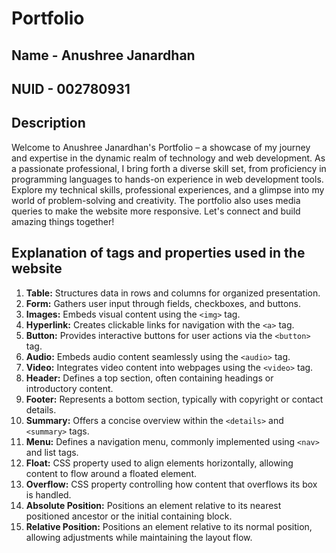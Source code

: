 # Portfolio
## Name - Anushree Janardhan
## NUID - 002780931

## Description
Welcome to Anushree Janardhan's Portfolio – a showcase of my journey and expertise in the dynamic realm of technology and web development. As a passionate professional, I bring forth a diverse skill set, from proficiency in programming languages to hands-on experience in web development tools. Explore my technical skills, professional experiences, and a glimpse into my world of problem-solving and creativity. The portfolio also uses media queries to make the website more responsive. Let's connect and build amazing things together! 

## Explanation of tags and properties used in the website

1. **Table:** Structures data in rows and columns for organized presentation.
2. **Form:** Gathers user input through fields, checkboxes, and buttons.
3. **Images:** Embeds visual content using the `<img>` tag.
4. **Hyperlink:** Creates clickable links for navigation with the `<a>` tag.
5. **Button:** Provides interactive buttons for user actions via the `<button>` tag.
6. **Audio:** Embeds audio content seamlessly using the `<audio>` tag.
7. **Video:** Integrates video content into webpages using the `<video>` tag.
8. **Header:** Defines a top section, often containing headings or introductory content.
9. **Footer:** Represents a bottom section, typically with copyright or contact details.
10. **Summary:** Offers a concise overview within the `<details>` and `<summary>` tags.
11. **Menu:** Defines a navigation menu, commonly implemented using `<nav>` and list tags.
12. **Float:** CSS property used to align elements horizontally, allowing content to flow around a floated element.
13. **Overflow:** CSS property controlling how content that overflows its box is handled.
14. **Absolute Position:** Positions an element relative to its nearest positioned ancestor or the initial containing block.
15. **Relative Position:** Positions an element relative to its normal position, allowing adjustments while maintaining the layout flow.
